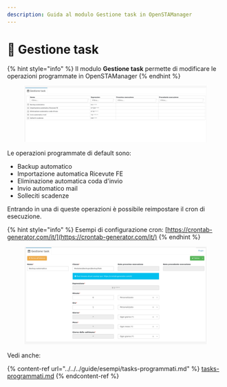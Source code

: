 ```yaml
---
description: Guida al modulo Gestione task in OpenSTAManager
---
```


# 📑 Gestione task

{% hint style="info" %}
Il modulo **Gestione task** permette di modificare le operazioni programmate in OpenSTAManager
{% endhint %}

<figure><img src="../../../.gitbook/assets/immagine (17).png" alt=""><figcaption></figcaption></figure>

Le operazioni programmate di default sono:

* Backup automatico
* Importazione automatica Ricevute FE
* Eliminazione automatica coda d'invio
* Invio automatico mail
* Solleciti scadenze

Entrando in una di queste operazioni è possibile reimpostare il cron di esecuzione.

{% hint style="info" %}
Esempi di configurazione cron: [https://crontab-generator.com/it/](https://crontab-generator.com/it/)
{% endhint %}

<figure><img src="../../../.gitbook/assets/immagine (18).png" alt=""><figcaption></figcaption></figure>

Vedi anche:

{% content-ref url="../../../guide/esempi/tasks-programmati.md" %}
[tasks-programmati.md](../../../guide/esempi/tasks-programmati.md)
{% endcontent-ref %}

